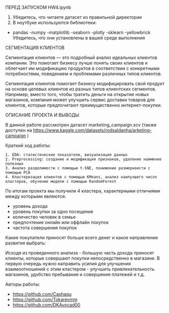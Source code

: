 ПЕРЕД ЗАПУСКОМ HW4.ipynb

1. Убедитесь, что читаете датасет из правильной директории
2. В ноутбуке используются библиотеки:
  - pandas
  -numpy
  -matplotlib
  -seaborn
  -plotly
  -sklearn
  -yellowbrick
Убедитесь, что они установлены в вашей среде выполнения


СЕГМЕНТАЦИЯ КЛИЕНТОВ

Сегментация клиентов — это подробный анализ идеальных клиентов компании. 
Это помогает бизнесу лучше понять своих клиентов и облегчает им модификацию продуктов в соответствии с конкретными потребностями, 
поведением и проблемами различных типов клиентов.

Сегментация клиентов помогает бизнесу модифицировать свой продукт на основе целевых клиентов из разных типов клиентских сегментов. 
Например, вместо того, чтобы тратить деньги на открытие новых магазинов, компания может улучшить сервис доставки товаров для клиентов, которые предпочитают преимущественно интернет-покупки.


ОПИСАНИЕ ПРОЕКТА И ВЫВОДЫ

В данной работе рассмотрен датасет marketing_campaign.scv (также доступен на https://www.kaggle.com/datasets/rodsaldanha/arketing-campaign )

Краткий ход работы:

    1. EDA: статистические показатели, визуализация данных
    2. Preprocessing: создание и модификация признаков, удаление наименее полезных
    3. Анализ разделимости с помощью t-SNE, понижение размерноисти с помощью PCA
    4. Кластеризация клиентов с помощью KMeans, анализ наилучшего число кластеров, обучение модели с помощью RandomForest

По итогам проекта мы получили 4 кластера, характерными отличиями между которыми являются:

 - уровень дохода
 - уровень покупки за одно посещение
 - количество человек в семье
 - предпочтение онлайн или оффлайн покупок
 - частота совершения покупок

Какие покупатели приносят больше всего денег и какое направление развития выбрать:

Исходя из проведенного анализа - большую часть дохода приносят клиенты, которые совершают покупки непосредственно в магазине.
В первую очередь нужно направить усилия для улучшения взаимоотношений с этим кластером - улучшить привлекательность магазинов, удобство пребывания и совершения платежей и т.д.



Авторы работы:
- https://github.com/Cashaqu
- https://github.com/Tokarevmm
- https://github.com/DKAvocad00
